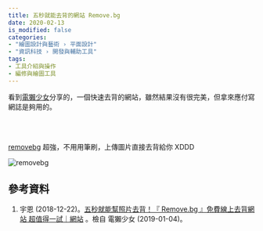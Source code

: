 ```yaml
---
title: 五秒就能去背的網站 Remove.bg  
date: 2020-02-13
is_modified: false
categories:
- "繪圖設計與藝術 › 平面設計"
- "資訊科技 › 開發與輔助工具"
tags:
- 工具介紹與操作
- 編修與繪圖工具
--- 
```


看到[電獺少女]((https://agirls.aotter.net/post/54641))分享的，一個快速去背的網站，雖然結果沒有很完美，但拿來應付寫網誌是夠用的。

<!--more-->
<br class="big"><br class="big"> 

[removebg](https://www.remove.bg/zh) 超強，不用用筆刷，上傳圖片直接去背給你 XDDD 

<p class="illustration">
    <img src="https://i.imgur.com/g8jk21I.png" alt="removebg">
</p>



## 參考資料 
1. 宇恩 (2018-12-22)。[五秒就能幫照片去背！『 Remove.bg 』免費線上去背網站 超值得一試｜網站](https://agirls.aotter.net/post/54641) 。檢自 電獺少女 (2019-01-04)。